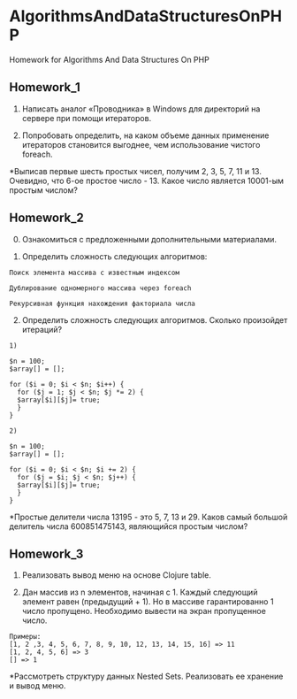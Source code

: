 # AlgorithmsAndDataStructuresOnPHP
Homework for Algorithms And Data Structures On PHP

## Homework_1

1. Написать аналог «Проводника» в Windows для директорий на сервере при помощи итераторов.

2. Попробовать определить, на каком объеме данных применение итераторов становится выгоднее, чем использование чистого foreach.

*Выписав первые шесть простых чисел, получим 2, 3, 5, 7, 11 и 13. Очевидно, что 6-ое простое число - 13. Какое число является 10001-ым простым числом?

## Homework_2

0. Ознакомиться с предложенными дополнительными материалами.

1. Определить сложность следующих алгоритмов:
```
Поиск элемента массива с известным индексом

Дублирование одномерного массива через foreach

Рекурсивная функция нахождения факториала числа
```

2. Определить сложность следующих алгоритмов. Сколько произойдет итераций?
```
1)

$n = 100;
$array[] = [];

for ($i = 0; $i < $n; $i++) {
  for ($j = 1; $j < $n; $j *= 2) {
  $array[$i][$j]= true;
  }
}

2)

$n = 100;
$array[] = [];

for ($i = 0; $i < $n; $i += 2) {
  for ($j = $i; $j < $n; $j++) {
  $array[$i][$j]= true;
  }
}
```

*Простые делители числа 13195 - это 5, 7, 13 и 29. Каков самый большой делитель числа 600851475143, являющийся простым числом?

## Homework_3

1. Реализовать вывод меню на основе Clojure table.

2. Дан массив из n элементов, начиная с 1. Каждый следующий элемент равен (предыдущий + 1). Но в массиве гарантированно 1 число пропущено. Необходимо вывести на экран пропущенное число.
```
Примеры:
[1, 2 ,3, 4, 5, 6, 7, 8, 9, 10, 12, 13, 14, 15, 16] => 11
[1, 2, 4, 5, 6] => 3
[] => 1
```

*Рассмотреть структуру данных Nested Sets. Реализовать ее хранение и вывод меню.
